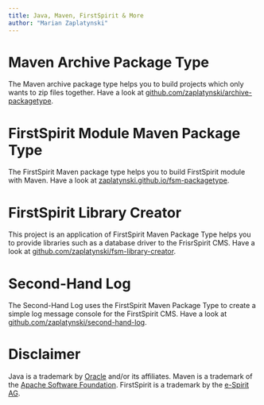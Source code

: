 ```yaml
---
title: Java, Maven, FirstSpirit & More
author: "Marian Zaplatynski"
---
```


# Maven Archive Package Type

The Maven archive package type helps you to build projects which only wants to zip files together. 
Have a look at
[github.com/zaplatynski/archive-packagetype](https://github.com/zaplatynski/archive-packagetype).

# FirstSpirit Module Maven Package Type

The FirstSpirit Maven package type helps you to build FirstSpirit module with Maven. Have a look at
[zaplatynski.github.io/fsm-packagetype](https://zaplatynski.github.io/fsm-packagetype/).

# FirstSpirit Library Creator

This project is an application of FirstSpirit Maven Package Type helps you to provide libraries 
such as a database driver to the FrisrSpirit CMS. Have a look at
[github.com/zaplatynski/fsm-library-creator](https://github.com/zaplatynski/fsm-library-creator).

# Second-Hand Log

The Second-Hand Log uses the FirstSpirit Maven Package Type to create a simple log message 
console for the FirstSpirit CMS. Have a look at
[github.com/zaplatynski/second-hand-log](https://github.com/zaplatynski/second-hand-log).

#  Disclaimer

Java is a trademark by [Oracle](https://www.oracle.com/) and/or its affiliates. Maven is a 
trademark of the [Apache Software Foundation](https://www.apache.org). FirstSpirit is a 
trademark by the [e-Spirit AG](http://www.e-spirit.com/).
